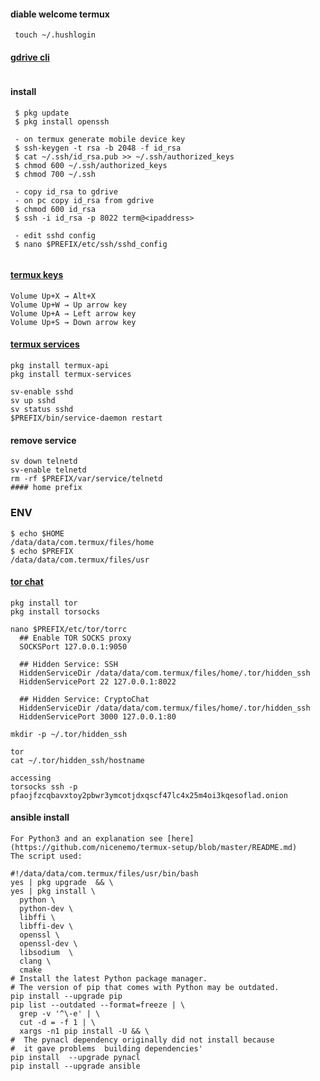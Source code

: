 #### diable welcome termux
```
 touch ~/.hushlogin
```
#### [gdrive cli]()
```
```
#### install
```
 $ pkg update
 $ pkg install openssh

 - on termux generate mobile device key
 $ ssh-keygen -t rsa -b 2048 -f id_rsa
 $ cat ~/.ssh/id_rsa.pub >> ~/.ssh/authorized_keys
 $ chmod 600 ~/.ssh/authorized_keys
 $ chmod 700 ~/.ssh

 - copy id_rsa to gdrive
 - on pc copy id_rsa from gdrive
 $ chmod 600 id_rsa
 $ ssh -i id_rsa -p 8022 term@<ipaddress>

 - edit sshd config
 $ nano $PREFIX/etc/ssh/sshd_config
   
```
#### [termux keys](https://wiki.termux.com/wiki/Touch_Keyboard)
```
Volume Up+X → Alt+X
Volume Up+W → Up arrow key
Volume Up+A → Left arrow key
Volume Up+S → Down arrow key
```
#### [termux services](https://wiki.termux.com/wiki/Termux-services)
```
pkg install termux-api
pkg install termux-services

sv-enable sshd
sv up sshd
sv status sshd
$PREFIX/bin/service-daemon restart
```
#### remove service
```
sv down telnetd
sv-enable telnetd
rm -rf $PREFIX/var/service/telnetd
#### home prefix
```
### ENV
```
$ echo $HOME
/data/data/com.termux/files/home
$ echo $PREFIX
/data/data/com.termux/files/usr
```
#### [tor chat](https://medium.com/alize-in-cryptoland/how-to-run-a-secure-chat-behind-tor-off-of-your-android-phone-be83a678693d)
```
pkg install tor
pkg install torsocks

nano $PREFIX/etc/tor/torrc
  ## Enable TOR SOCKS proxy
  SOCKSPort 127.0.0.1:9050

  ## Hidden Service: SSH
  HiddenServiceDir /data/data/com.termux/files/home/.tor/hidden_ssh
  HiddenServicePort 22 127.0.0.1:8022

  ## Hidden Service: CryptoChat
  HiddenServiceDir /data/data/com.termux/files/home/.tor/hidden_ssh
  HiddenServicePort 3000 127.0.0.1:80

mkdir -p ~/.tor/hidden_ssh

tor
cat ~/.tor/hidden_ssh/hostname

accessing
torsocks ssh -p pfaojfzcqbavxtoy2pbwr3ymcotjdxqscf47lc4x25m4oi3kqesoflad.onion
```

#### ansible install
```
For Python3 and an explanation see [here](https://github.com/nicenemo/termux-setup/blob/master/README.md)
The script used:

#!/data/data/com.termux/files/usr/bin/bash
yes | pkg upgrade  && \
yes | pkg install \
  python \
  python-dev \
  libffi \
  libffi-dev \
  openssl \
  openssl-dev \
  libsodium  \
  clang \
  cmake
# Install the latest Python package manager.
# The version of pip that comes with Python may be outdated.
pip install --upgrade pip 
pip list --outdated --format=freeze | \
  grep -v '^\-e' | \
  cut -d = -f 1 | \
  xargs -n1 pip install -U && \
#  The pynacl dependency originally did not install because
#  it gave problems  building dependencies'
pip install  --upgrade pynacl 
pip install --upgrade ansible
```
